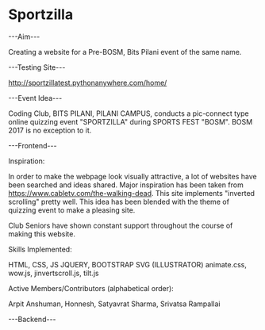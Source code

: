 # Sportzilla

---Aim---

Creating a website for a Pre-BOSM, Bits Pilani event of the same name.

---Testing Site---

http://sportzillatest.pythonanywhere.com/home/ 

---Event Idea---

Coding Club, BITS PILANI, PILANI CAMPUS, conducts a pic-connect type online quizzing event "SPORTZILLA" during SPORTS FEST "BOSM".
BOSM 2017 is no exception to it.

---Frontend---

Inspiration:

In order to make the webpage look visually attractive, a lot of websites have been searched and ideas shared.
Major inspiration has been taken from https://www.cabletv.com/the-walking-dead. This site implements "inverted scrolling"
pretty well. This idea has been blended with the theme of quizzing event to make a pleasing site.

Club Seniors have shown constant support throughout the course of making this website.

Skills Implemented:

HTML, CSS, JS
JQUERY, BOOTSTRAP
SVG (ILLUSTRATOR)
animate.css, wow.js, jinvertscroll.js, tilt.js

Active Members/Contributors (alphabetical order):

Arpit Anshuman, Honnesh, Satyavrat Sharma, Srivatsa Rampallai

---Backend---



